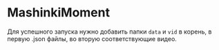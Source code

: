# MashinkiMoment

Для успешного запуска нужно добавить папки `data` и `vid` в корень, в первую .json файлы, во вторую соответствующие видео.
